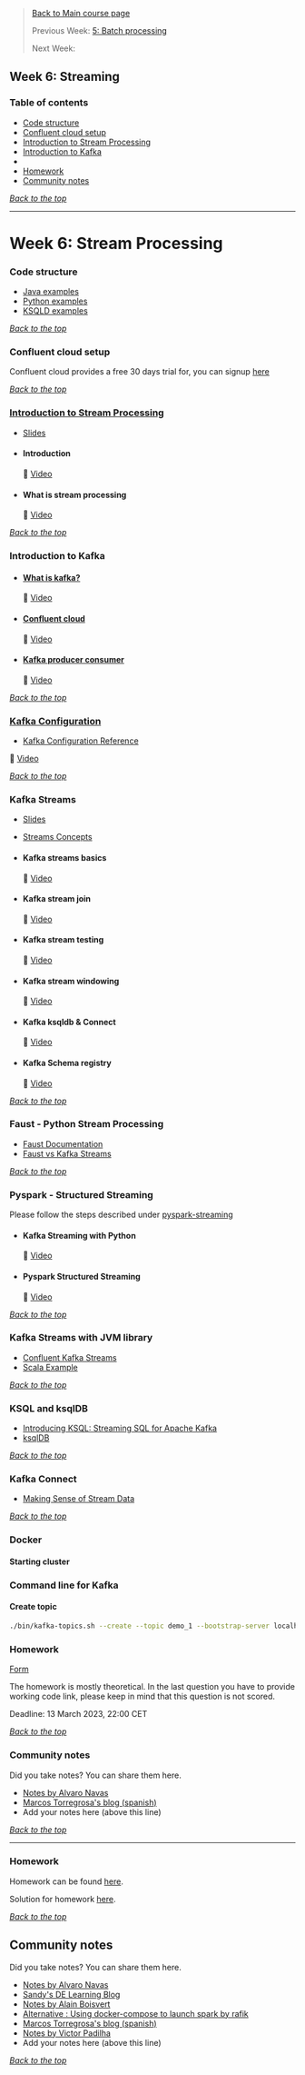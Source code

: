 >[Back to Main course page](../README.md)
>
>Previous Week: [5: Batch processing](../week_5_batch_processing/README.md)
>
>Next Week: 


## Week 6: Streaming 

### Table of contents
- [Code structure](#code-structure)
- [Confluent cloud setup](#confluent-cloud-setup)
- [Introduction to Stream Processing](#introduction-to-stream-processing)
- [Introduction to Kafka](#introduction-to-kafka)
- 
- [Homework](#homework)
- [Community notes](#community-notes)

_[Back to the top](#table-of-contents)_

---

# Week 6: Stream Processing

### Code structure
* [Java examples](java)
* [Python examples](python)
* [KSQLD examples](ksqldb)

_[Back to the top](#table-of-contents)_

### Confluent cloud setup
Confluent cloud provides a free 30 days trial for, you can signup [here](https://www.confluent.io/confluent-cloud/tryfree/)

_[Back to the top](#table-of-contents)_

### [Introduction to Stream Processing](intro_stream_processing.md)
- [Slides](https://docs.google.com/presentation/d/1bCtdCba8v1HxJ_uMm9pwjRUC-NAMeB-6nOG2ng3KujA/edit?usp=sharing)

- #### Introduction

  :movie_camera: [Video](https://www.youtube.com/watch?v=hfvju3iOIP0)

- #### What is stream processing

  :movie_camera: [Video](https://www.youtube.com/watch?v=WxTxKGcfA-k)

_[Back to the top](#table-of-contents)_

### Introduction to Kafka
- #### [What is kafka?](kafka.md)

  :movie_camera: [Video](https://www.youtube.com/watch?v=zPLZUDPi4AY)

- #### [Confluent cloud](confluent_cloud.md)

  :movie_camera: [Video](https://www.youtube.com/watch?v=ZnEZFEYKppw)

- #### [Kafka producer consumer](kafka_producer_consumer.md)

  :movie_camera: [Video](https://www.youtube.com/watch?v=aegTuyxX7Yg)

_[Back to the top](#table-of-contents)_

### [Kafka Configuration](kafka_config.md)
- [Kafka Configuration Reference](https://docs.confluent.io/platform/current/installation/configuration/)

 :movie_camera: [Video](https://www.youtube.com/watch?v=SXQtWyRpMKs)

_[Back to the top](#table-of-contents)_

### Kafka Streams

- [Slides](https://docs.google.com/presentation/d/1fVi9sFa7fL2ZW3ynS5MAZm0bRSZ4jO10fymPmrfTUjE/edit?usp=sharing)

- [Streams Concepts](https://docs.confluent.io/platform/current/streams/concepts.html)

- #### Kafka streams basics

  :movie_camera: [Video](https://www.youtube.com/watch?v=dUyA_63eRb0)

- #### Kafka stream join

  :movie_camera: [Video](https://www.youtube.com/watch?v=NcpKlujh34Y)

- #### Kafka stream testing

  :movie_camera: [Video](https://www.youtube.com/watch?v=TNx5rmLY8Pk)

- #### Kafka stream windowing

  :movie_camera: [Video](https://www.youtube.com/watch?v=r1OuLdwxbRc)

- #### Kafka ksqldb & Connect

  :movie_camera: [Video](https://www.youtube.com/watch?v=DziQ4a4tn9Y)

- #### Kafka Schema registry

  :movie_camera: [Video](https://www.youtube.com/watch?v=tBY_hBuyzwI)

_[Back to the top](#table-of-contents)_

### Faust - Python Stream Processing

- [Faust Documentation](https://faust.readthedocs.io/en/latest/index.html)
- [Faust vs Kafka Streams](https://faust.readthedocs.io/en/latest/playbooks/vskafka.html)

_[Back to the top](#table-of-contents)_

### Pyspark - Structured Streaming
Please follow the steps described under [pyspark-streaming](python/streams-example/pyspark/README.md)

- #### Kafka Streaming with Python

  :movie_camera: [Video](https://www.youtube.com/watch?v=Y76Ez_fIvtk)

- #### Pyspark Structured Streaming

  :movie_camera: [Video](https://www.youtube.com/watch?v=5hRJ8-6Fpyk)

_[Back to the top](#table-of-contents)_

### Kafka Streams with JVM library

- [Confluent Kafka Streams](https://kafka.apache.org/documentation/streams/)
- [Scala Example](https://github.com/AnkushKhanna/kafka-helper/tree/master/src/main/scala/kafka/schematest)

_[Back to the top](#table-of-contents)_

### KSQL and ksqlDB

- [Introducing KSQL: Streaming SQL for Apache Kafka](https://www.confluent.io/blog/ksql-streaming-sql-for-apache-kafka/)
- [ksqlDB](https://ksqldb.io/)

_[Back to the top](#table-of-contents)_

### Kafka Connect

- [Making Sense of Stream Data](https://medium.com/analytics-vidhya/making-sense-of-stream-data-b74c1252a8f5)

_[Back to the top](#table-of-contents)_

### Docker

#### Starting cluster

### Command line for Kafka

#### Create topic

```bash
./bin/kafka-topics.sh --create --topic demo_1 --bootstrap-server localhost:9092 --partitions 2
```

### Homework

[Form](https://forms.gle/rK7268U92mHJBpmW7)

The homework is mostly theoretical. In the last question you have to provide working code link, please keep in mind that this
question is not scored.

Deadline: 13 March 2023, 22:00 CET

_[Back to the top](#table-of-contents)_

### Community notes

Did you take notes? You can share them here.

* [Notes by Alvaro Navas](https://github.com/ziritrion/dataeng-zoomcamp/blob/main/notes/6_streaming.md )
* [Marcos Torregrosa's blog (spanish)](https://www.n4gash.com/2023/data-engineering-zoomcamp-semana-6-stream-processing/)
* Add your notes here (above this line)

_[Back to the top](#table-of-contents)_

---




### Homework 
Homework can be found [here](../cohorts/2023/week_5_batch_processing/homework.md).

Solution for homework [here](../cohorts/2023/week_5_batch_processing/homework_my_solutions.md).

_[Back to the top](#table-of-contents)_

## Community notes

Did you take notes? You can share them here.

* [Notes by Alvaro Navas](https://github.com/ziritrion/dataeng-zoomcamp/blob/main/notes/5_batch_processing.md)
* [Sandy's DE Learning Blog](https://learningdataengineering540969211.wordpress.com/2022/02/24/week-5-de-zoomcamp-5-2-1-installing-spark-on-linux/)
* [Notes by Alain Boisvert](https://github.com/boisalai/de-zoomcamp-2023/blob/main/week5.md)
* [Alternative : Using docker-compose to launch spark by rafik](https://gist.github.com/rafik-rahoui/f98df941c4ccced9c46e9ccbdef63a03) 
* [Marcos Torregrosa's blog (spanish)](https://www.n4gash.com/2023/data-engineering-zoomcamp-semana-5-batch-spark)
* [Notes by Victor Padilha](https://github.com/padilha/de-zoomcamp/tree/master/week5)
* Add your notes here (above this line)

_[Back to the top](#table-of-contents)_